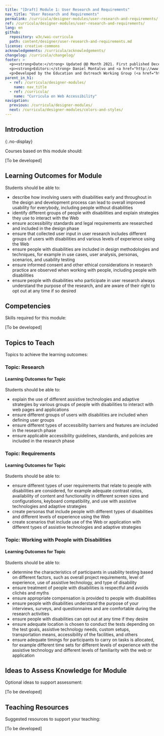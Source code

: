 ```yaml
---
title: "[Draft] Module 1: User Research and Requirements"
nav_title: "User Research and Requirements"
permalink: /curricula/designer-modules/user-research-and-requirements/
ref: /curricula/designer-modules/user-research-and-requirements/
lang: en
github:
  repository: w3c/wai-curricula
  path: content/designer/user-research-and-requirements.md
license: creative-commons
acknowledgements: /curricula/acknowledgements/
changelog: /curricula/changelog/
footer: >
  <p><strong>Date:</strong> Updated @@ Month 2021. First published December 2019.</p>
  <p><strong>Editors:</strong> Daniel Montalvo and <a href="http://www.w3.org/People/shadi/">Shadi Abou-Zahra</a>. Contributors: <a href="https://www.w3.org/WAI/EO/EOWG-members">EOWG Participants</a>. ACKNOWLEDGEMENTS lists contributors and credits.</p>
  <p>Developed by the Education and Outreach Working Group (<a href="http://www.w3.org/WAI/EO/">EOWG</a>). Developed with support from the <a href="https://www.w3.org/WAI/about/projects/wai-guide/">WAI-Guide Project</a> funded by the European Commission (EC) under the Horizon 2020 program (Grant Agreement 822245).</p>
parent_in_h1:
  - ref: /curricula/designer-modules/
    name: nav_title
  - ref: /curricula/
    name: "Curricula on Web Accessibility"
navigation:
  previous: /curricula/designer-modules/
  next: /curricula/designer-modules/colors-and-styles/
---
```


## Introduction
{:.no-display}

Courses based on this module should:

[To be developed]

## Learning Outcomes for Module

Students should be able to:

* describe how involving users with disabilities early and throughout in the design and development process can lead to overall improved usability for everybody, including people without disabilities
* identify different groups of people with disabilities and explain strategies they use to interact with the Web
* ensure accessibility standards and legal requirements are researched and included in the design phase
* ensure that collected user input in user research includes different groups of users with disabilities and various levels of experience using the Web
* ensure people with disabilities are included in design methodologies and techniques, for example in use cases, user analysis, personas, scenarios, and usability testing
* ensure informed consent and other ethical considerations in research practice are observed when working with people, including people with disabilities
* ensure people with disabilities who participate in user research always understand the purpose of the research, and are aware of their right to opt out at any time if so desired

## Competencies

Skills required for this module:

[To be developed]

## Topics to Teach

Topics to achieve the learning outcomes:

### Topic: Research

#### Learning Outcomes for Topic

Students should be able to:

* explain the use of different assistive technologies and adaptive strategies by various groups of people with disabilities to interact with web pages and applications
* ensure different groups of users with disabilities are included when defining user groups
* ensure different types of accessibility barriers and features are included in the research phase
* ensure applicable accessibility guidelines, standards, and policies are included in the research phase

### Topic: Requirements

#### Learning Outcomes for Topic

Students should be able to:

* ensure different types of user requirements that relate to people with disabilities are considered, for example adequate contrast ratios, availability of content and functionality in different screen sizes and configurations, keyboard compatibility, and use with assistive technologies and adaptive strategies
* create personas that include people with different types of disabilities and different levels of experience using the Web
* create scenarios that include use of the Web or application with different types of assistive technologies and adaptive strategies

### Topic: Working with People with Disabilities

#### Learning Outcomes for Topic

Students should be able to:

* determine the characteristics of participants in usability testing based on different factors, such as overall project requirements, level of experience, use of assistive technology, and type of disability
* ensure treatment of people with disabilities is respectful and avoids clichés and myths
* ensure appropriate compensation is provided to people with disabilities
* ensure people with disabilities understand the purpose of your interviews, surveys, and questionnaires and are comfortable during the research activities
* ensure people with disabilities can opt out at any time if they desire
* ensure adequate location is chosen to conduct the tests depending on the test goals, assistive technology needs, custom setups, transportation means, accessibility of the facilities, and others
* ensure adequate timings for participants to carry on tasks is allocated, for example different time sets for different levels of experience with the assistive technology and different levels of familiarity with the web or application

## Ideas to Assess Knowledge for Module

Optional ideas to support assessment:

[To be developed]

## Teaching Resources

Suggested resources to support your teaching:

[To be developed]

